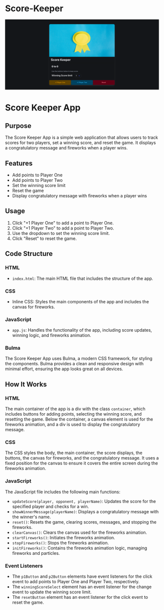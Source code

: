 # Score-Keeper
![ScoreKeeper Preview](https://github.com/shamikaredkar/Score-Keeper/blob/main/PreviewImage.png)

# Score Keeper App

## Purpose
The Score Keeper App is a simple web application that allows users to track scores for two players, set a winning score, and reset the game. It displays a congratulatory message and fireworks when a player wins.

## Features
- Add points to Player One
- Add points to Player Two
- Set the winning score limit
- Reset the game
- Display congratulatory message with fireworks when a player wins

## Usage
1. Click "+1 Player One" to add a point to Player One.
2. Click "+1 Player Two" to add a point to Player Two.
3. Use the dropdown to set the winning score limit.
4. Click "Reset" to reset the game.

## Code Structure

### HTML
- `index.html`: The main HTML file that includes the structure of the app.

### CSS
- Inline CSS: Styles the main components of the app and includes the canvas for fireworks.

### JavaScript
- `app.js`: Handles the functionality of the app, including score updates, winning logic, and fireworks animation.

### Bulma
The Score Keeper App uses Bulma, a modern CSS framework, for styling the components. Bulma provides a clean and responsive design with minimal effort, ensuring the app looks great on all devices.

## How It Works

### HTML
The main container of the app is a div with the class `container`, which includes buttons for adding points, selecting the winning score, and resetting the game. Below the container, a canvas element is used for the fireworks animation, and a div is used to display the congratulatory message.

### CSS
The CSS styles the body, the main container, the score displays, the buttons, the canvas for fireworks, and the congratulatory message. It uses a fixed position for the canvas to ensure it covers the entire screen during the fireworks animation.

### JavaScript
The JavaScript file includes the following main functions:

- `updateScore(player, opponent, playerName)`: Updates the score for the specified player and checks for a win.
- `showWinnerMessage(playerName)`: Displays a congratulatory message with the winner's name.
- `reset()`: Resets the game, clearing scores, messages, and stopping the fireworks.
- `clearCanvas()`: Clears the canvas used for the fireworks animation.
- `startFireworks()`: Initiates the fireworks animation.
- `stopFireworks()`: Stops the fireworks animation.
- `initFireworks()`: Contains the fireworks animation logic, managing fireworks and particles.

### Event Listeners
- The `p1Button` and `p2Button` elements have event listeners for the click event to add points to Player One and Player Two, respectively.
- The `winningScoreSelect` element has an event listener for the change event to update the winning score limit.
- The `resetButton` element has an event listener for the click event to reset the game.
